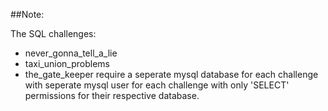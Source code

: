 ##Note:

The SQL challenges:
- never_gonna_tell_a_lie
- taxi_union_problems
- the_gate_keeper
require a seperate mysql database for each challenge with seperate mysql user for each challenge with only 'SELECT' permissions for their respective database.
